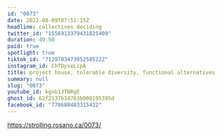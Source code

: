 ```yaml
---
id: "0073"
date: 2022-08-09T07:51:15Z
headline: collectives deciding
twitter_id: "1556913379431825409"
duration: 49:50
paid: true
spotlight: true
tiktok_id: "7129783473052585222"
instagram_id: ChTDyseLcpA
title: project house, tolerable diversity, functional alternatives
summary: null
slug: "0073"
youtube_id: kgnb1JTNRgE
ghost_id: 62f2137b14763b000195395d
facebook_id: "778680403315432"
---
```

https://strolling.rosano.ca/0073/
